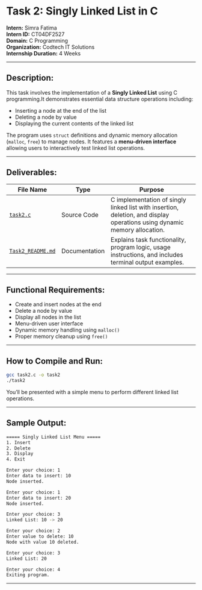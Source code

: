 # Task 2: Singly Linked List in C

**Intern:** Simra Fatima  
**Intern ID:** CT04DF2527  
**Domain:** C Programming  
**Organization:** Codtech IT Solutions  
**Internship Duration:** 4 Weeks 

---

## Description:

This task involves the implementation of a **Singly Linked List** using C programming.It demonstrates essential data structure operations including:

- Inserting a node at the end of the list
- Deleting a node by value
- Displaying the current contents of the linked list

The program uses `struct` definitions and dynamic memory allocation (`malloc`, `free`) to manage nodes. It features a **menu-driven interface** allowing users to interactively test linked list operations.

---

## Deliverables:

| File Name   | Type          | Purpose                                                                 |
|-------------|---------------|-------------------------------------------------------------------------|
| [`task2.c`](https://github.com/Simra18/Codetech-C-Internship/blob/main/Task2/task2.c)   | Source Code   | C implementation of singly linked list with insertion, deletion, and display operations using dynamic memory allocation. |
| [`Task2_README.md`](https://github.com/Simra18/Codetech-C-Internship/blob/main/Task2/Task2_README.md) | Documentation | Explains task functionality, program logic, usage instructions, and includes terminal output examples. |

---

## Functional Requirements:

- Create and insert nodes at the end
- Delete a node by value
- Display all nodes in the list
- Menu-driven user interface
- Dynamic memory handling using `malloc()`
- Proper memory cleanup using `free()`

---

## How to Compile and Run:

```bash
gcc task2.c -o task2
./task2
```
You’ll be presented with a simple menu to perform different linked list operations.

---

## Sample Output:
```bash
===== Singly Linked List Menu =====
1. Insert
2. Delete
3. Display
4. Exit

Enter your choice: 1
Enter data to insert: 10
Node inserted.

Enter your choice: 1
Enter data to insert: 20
Node inserted.

Enter your choice: 3
Linked List: 10 -> 20

Enter your choice: 2
Enter value to delete: 10
Node with value 10 deleted.

Enter your choice: 3
Linked List: 20

Enter your choice: 4
Exiting program.
```
---
